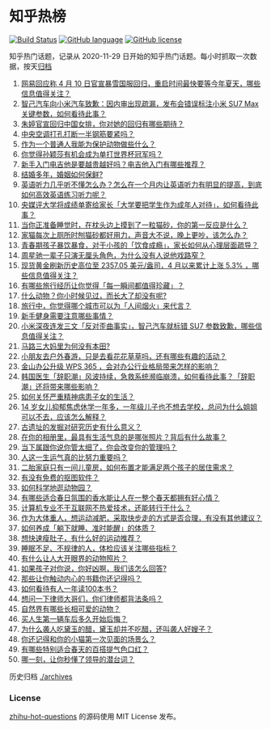 # 知乎热榜
[![Build Status](https://github.com/ToWeLong/zhihu-hot-questions/workflows/CI/badge.svg)](https://github.com/ToWeLong/zhihu-hot-questions/actions)
[![GitHub language](https://img.shields.io/badge/language-golang-orange.svg)](https://golang.org/)
[![GitHub license](https://img.shields.io/github/license/ToWeLong/zhihu-hot-questions)](https://github.com/ToWeLong/zhihu-hot-questions/blob/main/LICENSE)

知乎热门话题，记录从 2020-11-29 日开始的知乎热门话题。每小时抓取一次数据，按天[归档](./archives)

<!-- BEGIN -->

1. [网易回应称 4 月 10 日官宣暴雪国服回归，重启时间最快要等今年夏天，哪些信息值得关注？](https://www.zhihu.com/question/652327492)
1. [智己汽车向小米汽车致歉：因内审出现疏漏，发布会错误标注小米 SU7 Max 关键参数，如何看待此事？](https://www.zhihu.com/question/652314674)
1. [朱婷官宣回归中国女排，你对她的回归有哪些期待？](https://www.zhihu.com/question/652296887)
1. [中央空调打孔打断一半钢筋要紧吗？](https://www.zhihu.com/question/649418465)
1. [作为一个普通人我能为保护动物做些什么？](https://www.zhihu.com/question/317289253)
1. [你觉得孙颖莎有机会成为单打世界杯冠军吗？](https://www.zhihu.com/question/651720178)
1. [新手入门电吉他是要越贵越好吗？电吉他入门有哪些推荐？](https://www.zhihu.com/question/652186972)
1. [结婚多年，婚姻如何保鲜?](https://www.zhihu.com/question/652333704)
1. [英语听力几乎听不懂怎么办？怎么在一个月内让英语听力有明显的提高，到底如何高效英语练习听力呢？](https://www.zhihu.com/question/311803831)
1. [央媒评大学将成绩单寄给家长「大学要把学生作为成年人对待」，如何看待此事？](https://www.zhihu.com/question/652369121)
1. [当你正准备睡觉时，在枕头边上摸到了一粒猫砂，你的第一反应是什么？](https://www.zhihu.com/question/650460781)
1. [家猫每次上厕所时刨猫砂都好用力，声音大不说，晚上更吵，该怎么办？](https://www.zhihu.com/question/649473588)
1. [青春期孩子暴饮暴食，对于小孩的「饮食成瘾」，家长如何从心理层面疏导？](https://www.zhihu.com/question/649408274)
1. [周星驰一辈子只演无厘头角色，为什么没有人说他戏路窄？](https://www.zhihu.com/question/646855709)
1. [现货黄金刷新历史高位至 2357.05 美元/盎司，4 月以来累计上涨 5.3% ，哪些信息值得关注？](https://www.zhihu.com/question/652366711)
1. [有哪些旅行经历让你觉得「每一瞬间都值得珍藏」？](https://www.zhihu.com/question/649453444)
1. [什么动物？你小时候见过，而长大了却没有呢?](https://www.zhihu.com/question/652280479)
1. [旅行中，你觉得哪个城市可以为「人间烟火」来代言？](https://www.zhihu.com/question/650200344)
1. [新手健身需要注意哪些事情？](https://www.zhihu.com/question/650752749)
1. [小米深夜连发三文「反对歪曲事实」，智己汽车就标错 SU7 参数致歉，哪些信息值得关注？](https://www.zhihu.com/question/652342249)
1. [马路三大妈里为何没有本田?](https://www.zhihu.com/question/618474815)
1. [小朋友去户外春游，只是去看花花草草吗，还有哪些有趣的活动？](https://www.zhihu.com/question/650059237)
1. [金山办公升级 WPS 365 ，会对办公行业格局带来怎样的影响？](https://www.zhihu.com/question/652313024)
1. [韩国医生「辞职潮」风波持续，急救系统濒临崩溃，如何看待此事？「辞职潮」还将带来哪些影响？](https://www.zhihu.com/question/652336676)
1. [如何关怀严重精神病患子女的生活？](https://www.zhihu.com/question/649616071)
1. [14 岁女儿抑郁焦虑休学一年多，一年级儿子也不想去学校，总问为什么姐姐可以不去，应该怎么解释？](https://www.zhihu.com/question/649996632)
1. [古遗址的发掘对研究历史有什么意义？](https://www.zhihu.com/question/650719744)
1. [在你的相册里，最具有生活气息的是哪张照片？背后有什么故事？](https://www.zhihu.com/question/613886795)
1. [当下属跟你说你管太细了，你会改变你的管理吗？](https://www.zhihu.com/question/651602942)
1. [人这一生运气真的比努力重要吗？](https://www.zhihu.com/question/621793877)
1. [二胎家庭只有一间儿童房，如何布置才能满足两个孩子的居住需求？](https://www.zhihu.com/question/647382603)
1. [有没有免费的抠图软件？](https://www.zhihu.com/question/496950342)
1. [如何科学地逛动物园？](https://www.zhihu.com/question/652117623)
1. [有哪些适合春日氛围的香水能让人在一整个春天都拥有好心情？](https://www.zhihu.com/question/648443014)
1. [计算机专业不干互联网不热爱技术，还能转行干什么？](https://www.zhihu.com/question/651252689)
1. [作为大体重人，想运动减肥，采取快步走的方式是否合理，有没有其他建议？](https://www.zhihu.com/question/651411959)
1. [如何养成「躺下就睡、准时能醒」的体质？](https://www.zhihu.com/question/648695736)
1. [想快速瘦肚子，有什么好的运动推荐？](https://www.zhihu.com/question/652313304)
1. [睡眠不足、不规律的人，体检应该关注哪些指标？](https://www.zhihu.com/question/649118069)
1. [有什么让人大开眼界的动物照片？](https://www.zhihu.com/question/650084129)
1. [如果孩子对你说，你好凶啊，我们该怎么回答?](https://www.zhihu.com/question/648124074)
1. [那些让你触动内心的书籍你还记得吗？](https://www.zhihu.com/question/652328408)
1. [如何看待有人一年读100本书？](https://www.zhihu.com/question/652241649)
1. [想问一下律师大哥们，你们律师都背法条吗？](https://www.zhihu.com/question/652054268)
1. [自然界有哪些长相可爱的动物？](https://www.zhihu.com/question/28248719)
1. [买人生第一辆车后多久开始后悔？](https://www.zhihu.com/question/354985985)
1. [为什么袭人吃黛玉的醋，黛玉却并不吃醋，还叫袭人好嫂子？](https://www.zhihu.com/question/645000552)
1. [你还记得和你的小猫第一次见面的场景么？](https://www.zhihu.com/question/650506075)
1. [有哪些特别适合春天的百搭提气色口红？](https://www.zhihu.com/question/648442961)
1. [哪一刻，让你秒懂了领导的潜台词？](https://www.zhihu.com/question/651124734)

<!-- END -->

历史归档 [./archives](./archives)


### License
[zhihu-hot-questions](https://github.com/towelong/zhihu-hot-questions) 的源码使用 MIT License 发布。